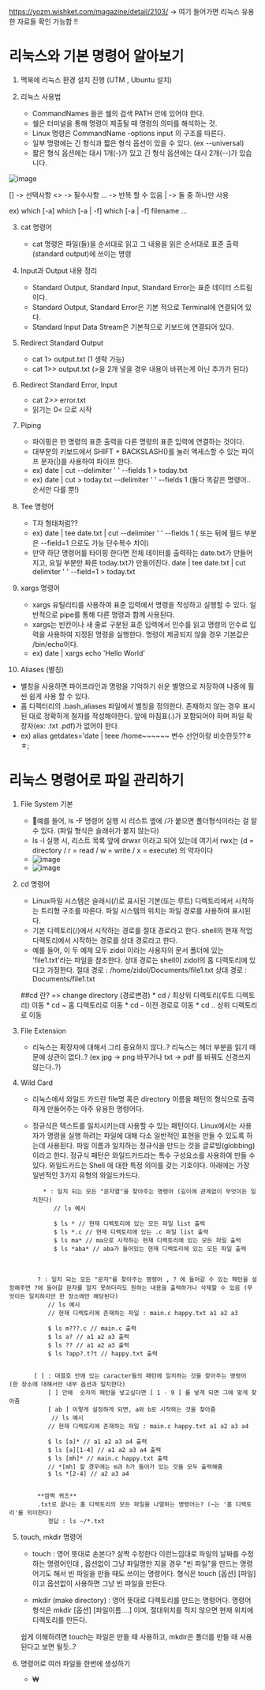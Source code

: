 https://yozm.wishket.com/magazine/detail/2103/ -> 여기 들어가면 리눅스 유용한 자료들 확인 가능함 !!

# 리눅스와 기본 명령어 알아보기

1. 맥북에 리눅스 환경 설치 진행 (UTM , Ubuntu 설치)
   
2. 리눅스 사용법
   - CommandNames 들은 쉘의 검색 PATH 안에 있어야 한다.
   - 쉘은 터미널을 통해 명령이 제출될 때 명령의 의미를 해석하는 것.
   - Linux 명령은 CommandName -options input 의 구조를 따른다.
   - 일부 명령에는 긴 형식과 짧은 형식 옵션이 있을 수 있다. (ex --universal)
   - 짧은 형식 옵션에는 대시 1개(-)가 있고 긴 형식 옵션에는 대시 2개(--)가 있습니다.

![image](https://github.com/BE02LEEJAEHOON/oz_class/assets/155046462/a9c67d7b-5c06-4a15-a287-2e57f54dc072)


[] -> 선택사항
<> -> 필수사항
... -> 반복 할 수 있음
| -> 둘 중 하나만 사용

ex)
which [-a] <SOMETHING>
which [-a | -f] <SOMETHING>
which [-a | -f] filename ...


3. cat 명령어
   - cat 명령은 파일(들)을 순서대로 읽고 그 내용을 읽은 순서대로 표준 출력(standard output)에 쓰이는 명령
  

4. Input과 Output 내용 정리
   - Standard Output, Standard Input, Standard Error는 표준 데이터 스트림이다.
   - Standard Output, Standard Error은 기본 적으로 Terminal에 연결되어 있다.
   - Standard Input Data Stream은 기본적으로 키보드에 연결되어 있다.

  
5. Redirect Standard Output
   - cat 1> output.txt (1 생략 가능)
   - cat 1>> output.txt (>을 2개 넣을 경우 내용이 바뀌는게 아닌 추가가 된다)
  

6. Redirect Standard Error, Input
   - cat 2>> error.txt
   - 읽기는 0< 으로 시작
  

7. Piping
   - 파이핑은 한 명령의 표준 출력을 다른 명령의 표준 입력에 연결하는 것이다.
   - 대부분의 키보드에서 SHIFT + BACKSLASH(\)를 눌러 엑세스할 수 있는 파이프 문자(|)를 사용하여 파이프 한다.
   -  ex) date | cut --delimiter ' ' --fields 1 > today.txt
   -  ex) date | cut > today.txt --delimiter ' ' --fields 1
      (둘다 똑같은 명령어.. 순서만 다를 뿐!)
  

8. Tee 명령어
   - T자 형태처럼??
   - ex) date | tee date.txt | cut --delimiter ' ' --fields 1 ( 또는 뒤에 필드 부분은 --field=1 으로도 가능 단수복수 차이)
   - 만약 하단 명령어를 타이핑 한다면 전체 데이터를 출력하는 date.txt가 만들어지고, 요일 부분만 짜른 today.txt가 만들어진다.
     date | tee date.txt | cut delimiter ' ' --field=1 > today.txt


9. xargs 명령어
   - xargs 유틸리티를 사용하여 표준 입력에서 명령을 작성하고 실행할 수 있다. 일반적으로 pipe를 통해 다른 명령과 함께 사용된다.
   - xargs는 빈칸이나 새 줄로 구분된 표준 입력에서 인수를 읽고 명령의 인수로 입력을 사용하여 지정된 명령을 실행한다. 명령이 제공되지 않을 경우 기본값은 /bin/echo이다.
   - ex) date | xargs echo 'Hello World'


10. Aliases (별칭)
   - 별칭을 사용하면 파이프라인과 명령을 기억하기 쉬운 별명으로 저장하여 나중에 훨씬 쉽게 사용 할 수 있다.
   - 홈 디렉터리의 .bash_aliases 파일에서 별칭을 정의한다. 존재하지 않는 경우 표시된 대로 정확하게 철자를 작성해야한다. 앞에 마침표(.)가 포함되어야 하며 파일 확장자(ex: .txt  .pdf)가 없어야 한다.
   - ex) alias getdates='date | teee /home~~~~~~ 변수 선언이랑 비슷한듯??ㅎㅎ;




# 리눅스 명령어로 파일 관리하기

1. File System 기본
   - 예를 들어, ls -F 명령어 실행 시 리스트 옆에 /가 붙으면 폴더형식이라는 걸 알 수 있다. (파일 형식은 슬래쉬가 붙지 않는다)
   -  ls -l 실행 시, 리스트 목록 앞에 drwxr 이라고 되어 있는데 여기서 rwx는 (d = directory / r = read / w = write / x = execute) 의 약자이다
   -  ![image](https://github.com/BE02LEEJAEHOON/oz_class/assets/155046462/28c018e6-1fd0-4628-b7c6-6293c699ca16)
   -  ![image](https://github.com/BE02LEEJAEHOON/oz_class/assets/155046462/3ed29b5b-91d0-4a59-9b0f-2c06c73c050f)
  

2. cd 명령어
   - Linux파일 시스템은 슬래시(/)로 표시된 기본(또는 루트) 디렉토리에서 시작하는 트리형 구조를 따른다. 파일 시스템의 위치는 파일 경로를 사용하여 표시된다.
   - 기본 디렉토리(/)에서 시작하는 경로를 절대 경로라고 한다. shell의 현재 작업 디렉토리에서 시작하는 경로를 상대 경로라고 한다.
   - 예를 들어, 이 두 예제 모두 zidol 이라는 사용자의 문서 폴더에 있는 'file1.txt'라는 파일을 참조한다. 상대 경로는 shell이 zidol의 홈 디렉토리에 있다고 가정한다.
     절대 경로 : /home/zidol/Documents/file1.txt
     상대 경로 : Documents/file1.txt
     
   ##cd 란? => change directory (경로변경)
         * cd /   최상위 디렉토리(루트 디렉토리) 이동
         * cd ~   홈 디렉토리로 이동
         * cd -   이전 경로로 이동
         * cd ..  상위 디렉토리로 이동


3. File Extension
   - 리눅스는 확장자에 대해서 그리 중요하지 않다..? 리눅스는 헤더 부분을 읽기 때문에 상관이 없다..? (ex jpg -> png 바꾸거나 txt -> pdf 를 바꿔도 신경쓰지 않는다..?)



4. Wild Card
   - 리눅스에서 와일드 카드란 file명 혹은 directory 이름을 패턴의 형식으로 출력하게 만들어주는 아주 유용한 명령어다.
   - 정규식은 텍스트를 일치시키는데 사용할 수 있는 패턴이다. Linux에서는 사용자가 명령을 실행 하려는 파일에 대해 다소 일반적인 표현을 만들 수 있도록 하는데 사용된다.
     파일 이름과 일치하는 정규식을 만드는 것을 글로빙(globbing)이라고 한다. 정규식 패턴은 와일드카드라는 특수 구성요소를 사용하여 만들 수 있다.
     와일드카드는 Shell 에 대한 특정 의미를 갖는 기호이다. 아래에는 가장 일반적인 3가지 유형의 와일드카드다.

            * : 일치 되는 모든 "문자열"을 찾아주는 명령어 (길이에 관계없이 무엇이든 일치한다)
               // ls 예시
     
               $ ls * // 현재 디렉토리에 있는 모든 파일 list 출력
               $ ls *.c // 현재 디렉토리에 있는 .c 파일 list 출력
               $ ls ma* // ma으로 시작하는 현재 디렉토리에 있는 모든 파일 출력
               $ ls *aba* // aba가 들어있는 현재 디렉토리에 있는 모든 파일 출력
​

            ? : 일치 되는 모든 "문자"를 찾아주는 명령어 , ? 에 들어갈 수 있는 패턴을 설정해주면 ?에 들어갈 문자를 알지 못하더라도 원하는 내용을 출력하거나 삭제할 수 있음 (무엇이든 일치하지만 한 장소에만 해당된다)
               // ls 예시
               // 현재 디렉토리에 존재하는 파일 : main.c happy.txt a1 a2 a3
               
               $ ls m???.c // main.c 출력
               $ ls a? // a1 a2 a3 출력 
               $ ls ?? // a1 a2 a3 출력
               $ ls ?app?.t?t // happy.txt 출력
               ​

           [ ] : 대괄호 안에 있는 caracter들의 패턴에 일치하는 것을 찾아주는 명령어 (한 장소에 대해서만 내부 옵션과 일치한다)
               [ ] 안에  숫자의 패턴을 넣고싶다면 [ 1 - 9 ] 를 넣게 되면 그에 맞게 찾아줌
               [ ab ] 이렇게 설정하게 되면, a와 b로 시작하는 것을 찾아줌
                // ls 예시
               // 현재 디렉토리에 존재하는 파일 : main.c happy.txt a1 a2 a3 a4
               
               $ ls [a]* // a1 a2 a3 a4 출력
               $ ls [a][1-4] // a1 a2 a3 a4 출력
               $ ls [mh]* // main.c happy.txt 출력 
               // *[mh] 할 경우에는 m과 h가 들어가 있는 것을 모두 출력해줌
               $ ls *[2-4] // a2 a3 a4


            **깜짝 퀴즈**
            .txt로 끝나는 홈 디렉토리의 모든 파일을 나열하는 명령어는? (~는 '홈 디렉토리'를 의미한다)
               정답 : ls ~/*.txt

 

5. touch, mkdir 명령어
   - touch : 영어 뜻대로 손본다? 살짝 수정한다 이런느낌대로 파일의 날짜를 수정하는 명령어인데 , 옵션없이 그냥 파일명만 지을 경우 "빈 파일"을 만드는 명령어기도 해서 빈 파일을 만들 때도 쓰이는 명령어다.
             형식은 touch [옵션] [파일] 이고 옵션없이 사용하면 그냥 빈 파일을 만든다.

   - mkdir (make directory) : 영어 뜻대로 디렉토리를 만드는 명령어다. 명령어 형식은 mkdir [옵션] [파일이름....] 이며, 절대위치를 적지 않으면 현재 위치에 디렉토리를 만든다.

   쉽게 이해하려면 touch는 파일은 만들 때 사용하고, mkdir은 폴더를 만들 때 사용된다고 보면 될듯..?



6. 명령어로 여러 파일들 한번에 생성하기
   - ₩
